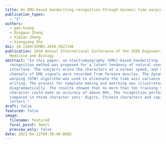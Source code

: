 ```yaml
---
title: An EMG-based handwriting recognition through dynamic time warping
publication_types:
  - "2"
authors:
  - gan-huang
  - Dingguo Zhang
  - Xidian Zheng
  - Xiangyang Zhu
doi: 10.1109/IEMBS.2010.5627246
publication: 2010 Annual International Conference of the IEEE Engineering in
  Medicine and Biology
abstract: "In this paper, an electromyography (EMG)-based handwriting
  recognition method was proposed for a latent tendency of natural user
  interface. The subjects wrote the characters at a normal speed, and six
  channels of EMG signals were recorded from forearm muscles. The dynamic time
  warping (DTW) algorithm was used to eliminate the time axis variance during
  writing. The process for template making and matching was illustrated
  diagrammatically. The results showed that no more than ten training trials per
  character could make an accuracy of above 90%. The recognition performance was
  compared in three character sets: digits, Chinese characters and capital
  letters."
draft: false
featured: false
image:
  filename: featured
  focal_point: Smart
  preview_only: false
date: 2021-04-12T09:30:40.098Z
---
```

